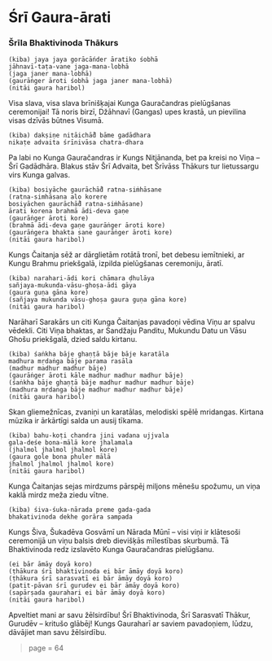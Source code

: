 # Śrī Gaura-ārati

### Šrīla Bhaktivinoda Thākurs

    (kiba) jaya jaya gorācāńder āratiko śobhā
    jāhnavī-taṭa-vane jaga-mana-lobhā
    (jaga janer mana-lobhā)
    (gaurāṅger āroti śobhā jaga janer mana-lobhā)
    (nitāi gaura haribol)

Visa slava, visa slava brīnišķajai Kunga Gauračandras pielūgšanas ceremonijai! Tā noris birzī, Džāhnavī (Gangas) upes krastā, un pievilina visas dzīvās būtnes Visumā.

    (kiba) dakṣiṇe nitāichā̐d bāme gadādhara
    nikaṭe advaita śrīnivāsa chatra-dhara

Pa labi no Kunga Gauračandras ir Kungs Nitjānanda, bet pa kreisi no Viņa – Šrī Gadādhāra. Blakus stāv Šrī Advaita, bet Šrīvāss Thākurs tur lietussargu virs Kunga galvas. 

    (kiba) bosiyāche gaurāchā̐d ratna-siṁhāsane
    (ratna-simhāsana alo korere
    bosiyāchen gaurāchā̐d ratna-siṁhāsane)
    ārati korena brahmā ādi-deva gaṇe
    (gaurāṅger āroti kore)
    (brahmā ādi-deva gaṇe gaurāṅger āroti kore)
    (gaurāṅgera bhakta sane gaurāṅger āroti kore)
    (nitāi gaura haribol)

Kungs Čaitanja sēž ar dārglietām rotātā tronī, bet debesu iemītnieki, ar Kungu Brahmu priekšgalā, izpilda pielūgšanas ceremoniju, āratī.

    (kiba) narahari-ādi kori chāmara ḍhulāya
    sañjaya-mukunda-vāsu-ghoṣa-ādi gāya
    (gaura guṇa gāna kore)
    (sañjaya mukunda vāsu-ghoṣa gaura guṇa gāna kore)
    (nitāi gaura haribol)

Narāharī Sarakārs un citi Kunga Čaitanjas pavadoņi vēdina Viņu ar spalvu vēdekli. Citi Viņa bhaktas, ar Sandžaju Panditu, Mukundu Datu un Vāsu Ghošu priekšgalā, dzied saldu kirtanu.

    (kiba) śaṅkha bāje ghaṇṭā bāje bāje karatāla
    madhura mṛdaṅga bāje parama rasāla
    (madhur madhur madhur bāje)
    (gaurāṅger āroti kāle madhur madhur madhur bāje)
    (śaṅkha bāje ghaṇṭā bāje madhur madhur madhur bāje)
    (madhura mṛdanga bāje madhur madhur madhur bāje)
    (nitāi gaura haribol)

Skan gliemežnīcas, zvaniņi un karatālas, melodiski spēlē mridangas. Kirtana mūzika ir ārkārtīgi salda un ausij tīkama.

    (kiba) bahu-koṭi chandra jini vadana ujjvala
    gala-deśe bona-mālā kore jhalamala
    (jhalmol jhalmol jhalmol kore)
    (gaura gole bona phuler mālā
    jhalmol jhalmol jhalmol kore)
    (nitāi gaura haribol)

Kunga Čaitanjas sejas mirdzums pārspēj miljons mēnešu spožumu, un viņa kaklā mirdz meža ziedu vītne.

    (kiba) śiva-śuka-nārada preme gada-gada
    bhakativinoda dekhe gorāra sampada

Kungs Šiva, Šukadēva Gosvāmī un Nārada Mūnī – visi viņi ir klātesoši ceremonijā un viņu balsis dreb dievišķās mīlestības skurbumā. Tā Bhaktivinoda redz izslavēto Kunga Gauračandras pielūgšanu.

    (ei bār āmāy doyā koro)
    (ṭhākura śrī bhaktivinoda ei bār āmāy doyā koro)
    (ṭhākura śrī sarasvatī ei bār āmāy doyā koro)
    (patit-pāvan śrī gurudev ei bār āmāy doyā koro)
    (sapārṣada gaurahari ei bār āmāy doyā koro)
    (nitāi gaura haribol)

Apveltiet mani ar savu žēlsirdību! Šrī Bhaktivinoda, Šrī Sarasvatī Thākur, Gurudēv – kritušo glābēj! Kungs Gauraharī ar saviem pavadoņiem, lūdzu, dāvājiet man savu žēlsirdību.

> page = 64

